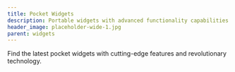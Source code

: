```yaml
---
title: Pocket Widgets
description: Portable widgets with advanced functionality capabilities
header_image: placeholder-wide-1.jpg
parent: widgets
---
```


Find the latest pocket widgets with cutting-edge features and revolutionary technology.
